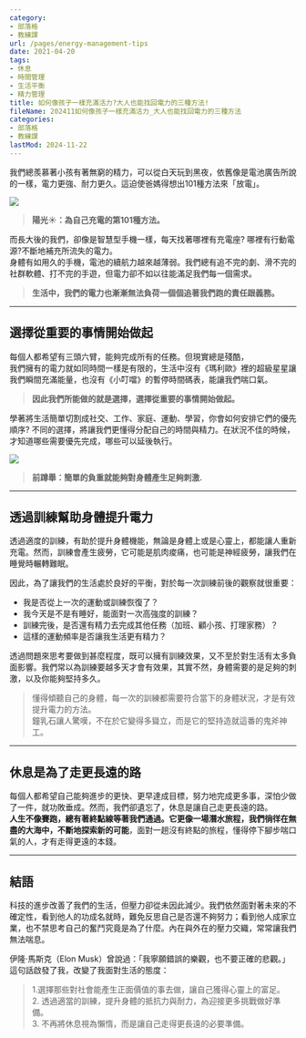 ```yaml
---
category:
- 部落格
- 教練課
url: /pages/energy-management-tips
date: 2021-04-20
tags:
- 休息
- 時間管理
- 生活平衡
- 精力管理
title: 如何像孩子一樣充滿活力?大人也能找回電力的三種方法!
fileName: 202411如何像孩子一樣充滿活力_大人也能找回電力的三種方法
categories:
- 部落格
- 教練課
lastMod: 2024-11-22
---
```

我們總羨慕著小孩有著無窮的精力，可以從白天玩到黑夜，依舊像是電池廣告所說的一樣，電力更強、耐力更久。這迫使爸媽得想出101種方法來「放電」。

![](https://cdn.jsdelivr.net/gh/xiang0805/blogimage@main/img/202104-1.jpg)
>**陽光☀️：為自己充電的第101種方法。**
  
而長大後的我們，卻像是智慧型手機一樣，每天找著哪裡有充電座?
哪裡有行動電源?不斷地補充所流失的電力。    
身體有如用久的手機，電池的續航力越來越薄弱。我們總有追不完的劇、滑不完的社群軟體、打不完的手遊，但電力卻不如以往能滿足我們每一個需求。

> **生活中，我們的電力也漸漸無法負荷一個個追著我們跑的責任跟義務。**

---

## 選擇從重要的事情開始做起

每個人都希望有三頭六臂，能夠完成所有的任務。但現實總是殘酷，  
我們擁有的電力就如同時間一樣是有限的，生活中沒有《瑪利歐》裡的超級星星讓我們瞬間充滿能量，也沒有《小叮噹》的暫停時間碼表，能讓我們喘口氣。

> **因此我們所能做的就是選擇，選擇從重要的事情開始做起。**

學著將生活簡單切割成社交、工作、家庭、運動、學習，你會如何安排它們的優先順序? 不同的選擇，將讓我們更懂得分配自己的時間與精力。在狀況不佳的時候，才知道哪些需要優先完成，哪些可以延後執行。

![](https://cdn.jsdelivr.net/gh/xiang0805/blogimage@main/img/202104-2.jpg)
>**前蹲舉：簡單的負重就能夠對身體產生足夠刺激.**

---

## 透過訓練幫助身體提升電力

透過適度的訓練，有助於提升身體機能，無論是身體上或是心靈上，都能讓人重新充電。然而，訓練會產生疲勞，它可能是肌肉痠痛，也可能是神經疲勞，讓我們在睡覺時輾轉難眠。
  
因此，為了讓我們的生活處於良好的平衡，對於每一次訓練前後的觀察就很重要：
* 我是否從上一次的運動或訓練恢復了？
* 我今天是不是有睡好，能面對一次高強度的訓練？
* 訓練完後，是否還有精力去完成其他任務（加班、顧小孩、打理家務）？
* 這樣的運動頻率是否讓我生活更有精力？


透過問題來思考要做到甚麼程度，既可以擁有訓練效果，又不至於對生活有太多負面影響。我們常以為訓練要越多天才會有效果，其實不然，身體需要的是足夠的刺激，以及你能夠堅持多久。

>懂得傾聽自己的身體，每一次的訓練都需要符合當下的身體狀況，才是有效提升電力的方法。  
>鐘乳石讓人驚嘆，不在於它變得多聳立，而是它的堅持造就這番的鬼斧神工。

---

## 休息是為了走更長遠的路

每個人都希望自己能夠進步的更快、更早達成目標，努力地完成更多事，深怕少做了一件，就功敗垂成。然而，我們卻遺忘了，休息是讓自己走更長遠的路。  
**人生不像賽跑，總有著終點線等著我們通過。它更像一場潛水旅程，我們徜徉在無盡的大海中，不斷地探索新的可能**，面對一趟沒有終點的旅程，懂得停下腳步喘口氣的人，才有走得更遠的本錢。

---

## 結語

科技的進步改善了我們的生活，但壓力卻從未因此減少。我們依然面對著未來的不確定性，看到他人的功成名就時，難免反思自己是否還不夠努力；看到他人成家立業，也不禁思考自己的奮鬥究竟是為了什麼。內在與外在的壓力交織，常常讓我們無法喘息。  

伊隆·馬斯克（Elon Musk）曾說過：「我寧願錯誤的樂觀，也不要正確的悲觀。」這句話啟發了我，改變了我面對生活的態度：
> 1.選擇那些對社會能產生正面價值的事去做，讓自己獲得心靈上的富足。  
> 2. 透過適當的訓練，提升身體的抵抗力與耐力，為迎接更多挑戰做好準備。  
> 3. 不再將休息視為懶惰，而是讓自己走得更長遠的必要準備。
